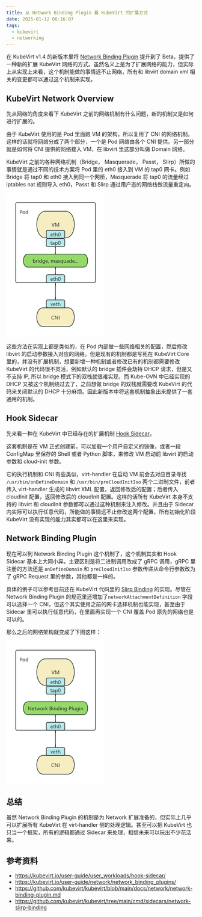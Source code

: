 ```yaml
---
title: 从 Network Binding Plugin 看 KubeVirt 的扩展方式
date: 2025-01-12 08:16:07
tags:
  - kubevirt
  - networking
---
```


在 KubeVirt v1.4 的新版本里将 [Network Binding Plugin](https://kubevirt.io/user-guide/network/network_binding_plugins/) 提升到了 Beta，提供了一种新的扩展 KubeVirt 网络的方式。虽然名义上是为了扩展网络的能力，但实际上从实现上来看，这个机制能做的事情远不止网络，所有和 libvirt domain xml 相关的变更都可以通过这个机制来实现。

## KubeVirt Network Overview

先从网络的角度来看下 KubeVirt 之前的网络机制有什么问题，新的机制又是如何进行扩展的。

由于 KubeVirt 使用的是 Pod 里面跑 VM 的架构，所以复用了 CNI 的网络机制。这样的话就将网络分成了两个部分，一个是 Pod 网络由各个 CNI 提供。另一部分就是如何将 CNI 提供的网络接入 VM，在 libvirt 里这部分叫做 Domain 网络。

KubeVirt 之前的各种网络机制（Bridge， Masquerade， Passt， Slirp）所做的事情就是通过不同的技术方案将 Pod 里的 eth0 接入到 VM 的 tap0 网卡。例如 Bridge 将 tap0 和 eth0 接入到同一个网桥，Masquerade 将 tap0 的流量经过 iptables nat 规则导入 eth0，Passt 和 Slirp 通过用户态的网络栈做流量重定向。

![alt text](../images/kubevirt-networking-tradition.png)

这些方法在实现上都是类似的，在 Pod 内部做一些网络相关的配置，然后修改 libvirt 的启动参数接入对应的网络。但是现有的机制都是写死在 KubeVirt Core 里的，并没有扩展机制，想要新增一种机制或者修改已有的机制都需要修改 KubeVirt 的代码很不灵活，例如默认的 bridge 插件会劫持 DHCP 请求，但是又不支持 IP, 所以 bridge 模式下的双栈就很难实现，而 Kube-OVN 中已经实现的 DHCP 又被这个机制绕过去了，之前想做 bridge 的双栈就需要改 KubeVirt 的代码来关闭默认的 DHCP 十分麻烦。因此新版本中将这套机制抽象出来提供了一套通用的机制。

## Hook Sidecar

先来看一种在 KubeVirt 中已经存在的扩展机制 [Hook Sidecar](https://kubevirt.io/user-guide/user_workloads/hook-sidecar/)。

这套机制是在 VM 正式创建前，可以加载一个用户自定义的镜像，或者一段 ConfigMap 里保存的 Shell 或者 Python 脚本，来修改 VM 启动前 libvirt 的启动参数和 cloud-init 参数。

它的执行机制和 CNI 有些类似，virt-handler 在启动 VM 前会去对应目录寻找 `/usr/bin/onDefineDomain` 和 `/usr/bin/preCloudInitIso` 两个二进制文件，前者传入 virt-handler 生成的 libvirt XML 配置，返回修改后的配置；后者传入 cloudInit 配置，返回修改后的 cloudInit 配置。这样的话所有 KubeVirt 本身不支持的 libvirt 和 cloudInit 参数都可以通过这种机制来注入修改。并且由于 Sidecar 内实际可以执行任意代码，所能做的事情远不止修改这两个配置，所有初始化阶段 KubeVirt 没有实现的能力其实都可以在这里来实现。

## Network Binding Plugin

现在可以到 Network Binding Plugin 这个机制了，这个机制其实和 Hook Sidecar 基本上大同小异。主要区别是将二进制调用改成了 gRPC 调用，gRPC 里注册的方法还是  `onDefineDomain` 和 `preCloudInitIso` 参数传递从命令行参数改为了 gRPC Request 里的参数，其他都是一样的。

具体的例子可以参考目前还在 KubeVirt 代码里的 [Slirp Binding](https://github.com/kubevirt/kubevirt/tree/main/cmd/sidecars/network-slirp-binding) 的实现。尽管在 Network Binding Plugin 的规范里还增加了`networkAttachmentDefinition` 字段可以选择一个 CNI，但这个其实使用之前的网卡选择机制也能实现，甚至由于 Sidecar 里可以执行任意代码，在里面再实现一个 CNI 覆盖 Pod 原先的网络也是可以的。

那么之后的网络架构就变成了下图这样：

![alt text](../images/networking-binding.png)
## 总结

虽然 Network Binding Plugin 的机制是为 Network 扩展准备的，但实际上几乎可以扩展所有 KubeVirt 在 virt-handler 侧的处理逻辑。甚至可以把 KubeVirt 也只当一个框架，所有的逻辑都通过 Sidecar 来处理，相信未来可以玩出不少花活来。

## 参考资料

- https://kubevirt.io/user-guide/user_workloads/hook-sidecar/
- https://kubevirt.io/user-guide/network/network_binding_plugins/
- https://github.com/kubevirt/kubevirt/blob/main/docs/network/network-binding-plugin.md
- https://github.com/kubevirt/kubevirt/tree/main/cmd/sidecars/network-slirp-binding